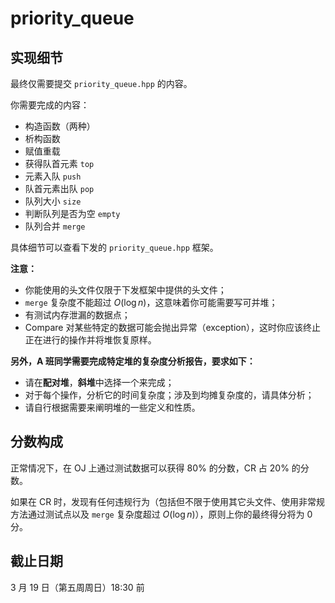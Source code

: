 # priority_queue

## 实现细节

最终仅需要提交 `priority_queue.hpp` 的内容。

你需要完成的内容：

+ 构造函数（两种）
+ 析构函数
+ 赋值重载
+ 获得队首元素 `top`
+ 元素入队 `push`
+ 队首元素出队 `pop`
+ 队列大小 `size`
+ 判断队列是否为空 `empty`
+ 队列合并 `merge`

具体细节可以查看下发的 `priority_queue.hpp` 框架。

**注意：**

- 你能使用的头文件仅限于下发框架中提供的头文件；
- `merge` 复杂度不能超过 $O(\log n)$，这意味着你可能需要写可并堆；
- 有测试内存泄漏的数据点；
- Compare 对某些特定的数据可能会抛出异常（exception），这时你应该终止正在进行的操作并将堆恢复原样。

**另外，A 班同学需要完成特定堆的复杂度分析报告，要求如下：**
- 请在**配对堆**，**斜堆**中选择一个来完成；
- 对于每个操作，分析它的时间复杂度；涉及到均摊复杂度的，请具体分析；
- 请自行根据需要来阐明堆的一些定义和性质。

## 分数构成

正常情况下，在 OJ 上通过测试数据可以获得 80% 的分数，CR 占 20% 的分数。

如果在 CR 时，发现有任何违规行为（包括但不限于使用其它头文件、使用非常规方法通过测试点以及 `merge` 复杂度超过 $O(\log n)$），原则上你的最终得分将为 0 分。

## 截止日期

3 月 19 日（第五周周日）18:30 前
